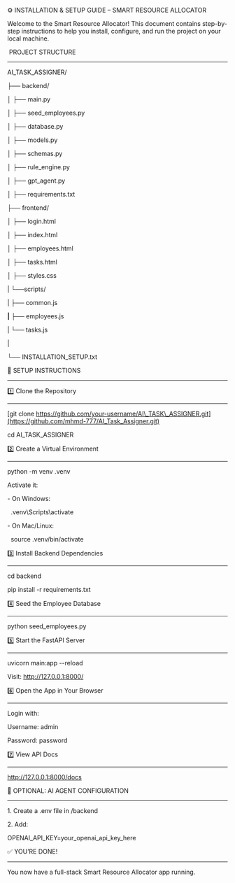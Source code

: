 

⚙️ INSTALLATION \& SETUP GUIDE – SMART RESOURCE ALLOCATOR



Welcome to the Smart Resource Allocator! This document contains step-by-step instructions to help you install, configure, and run the project on your local machine.



&nbsp;PROJECT STRUCTURE

--------------------

AI\_TASK\_ASSIGNER/

├── backend/

│   ├── main.py

│   ├── seed\_employees.py

│   ├── database.py

│   ├── models.py

│   ├── schemas.py

│   ├── rule\_engine.py

│   ├── gpt\_agent.py

│   ├── requirements.txt

├── frontend/

│   ├── login.html

│   ├── index.html

│   ├── employees.html

│   ├── tasks.html

│   ├── styles.css

|   └──scripts/

|       ├── common.js

**|**       ├── employees.js

|       └── tasks.js

|    

└── INSTALLATION\_SETUP.txt



🔧 SETUP INSTRUCTIONS

----------------------



1️⃣ Clone the Repository

------------------------

[git clone https://github.com/your-username/AI\_TASK\_ASSIGNER.git](https://github.com/mhmd-777/AI_Task_Assigner.git)



cd AI\_TASK\_ASSIGNER



2️⃣ Create a Virtual Environment

--------------------------------

python -m venv .venv



Activate it:

\- On Windows:

&nbsp; .venv\\Scripts\\activate

\- On Mac/Linux:

&nbsp; source .venv/bin/activate



3️⃣ Install Backend Dependencies

--------------------------------

cd backend

pip install -r requirements.txt



4️⃣ Seed the Employee Database

------------------------------

python seed\_employees.py



5️⃣ Start the FastAPI Server

----------------------------

uvicorn main:app --reload



Visit: http://127.0.0.1:8000/



6️⃣ Open the App in Your Browser

--------------------------------

Login with:

Username: admin

Password: password



7️⃣ View API Docs

-----------------

http://127.0.0.1:8000/docs



🧠 OPTIONAL: AI AGENT CONFIGURATION

----------------------------------

1\. Create a .env file in /backend

2\. Add:

OPENAI\_API\_KEY=your\_openai\_api\_key\_here







✅ YOU’RE DONE!

--------------

You now have a full-stack Smart Resource Allocator app running.





